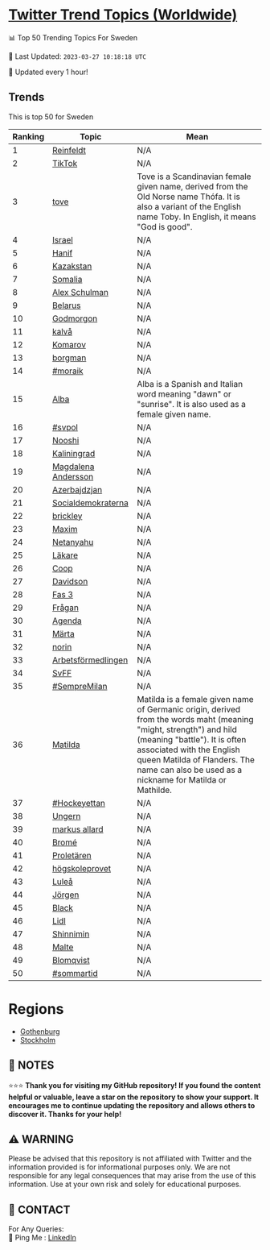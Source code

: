 [Twitter Trend Topics (Worldwide)](https://github.com/ErcinDedeoglu/Twitter-Trend-Topics)
==========


📊 Top 50 Trending Topics For Sweden

📆 Last Updated: `2023-03-27 10:18:18 UTC`

🔧 Updated every 1 hour!


## Trends

This is top 50 for Sweden

| Ranking | Topic | Mean |
| ------- | ------------ | ------------ |
| 1 | [Reinfeldt](http://twitter.com/search?q=Reinfeldt) | N/A |
| 2 | [TikTok](http://twitter.com/search?q=TikTok) | N/A |
| 3 | [tove](http://twitter.com/search?q=tove) | Tove is a Scandinavian female given name, derived from the Old Norse name Thófa. It is also a variant of the English name Toby. In English, it means "God is good". |
| 4 | [Israel](http://twitter.com/search?q=Israel) | N/A |
| 5 | [Hanif](http://twitter.com/search?q=Hanif) | N/A |
| 6 | [Kazakstan](http://twitter.com/search?q=Kazakstan) | N/A |
| 7 | [Somalia](http://twitter.com/search?q=Somalia) | N/A |
| 8 | [Alex Schulman](http://twitter.com/search?q=Alex+Schulman) | N/A |
| 9 | [Belarus](http://twitter.com/search?q=Belarus) | N/A |
| 10 | [Godmorgon](http://twitter.com/search?q=Godmorgon) | N/A |
| 11 | [kalvå](http://twitter.com/search?q=kalv%c3%a5) | N/A |
| 12 | [Komarov](http://twitter.com/search?q=Komarov) | N/A |
| 13 | [borgman](http://twitter.com/search?q=borgman) | N/A |
| 14 | [#moraik](http://twitter.com/search?q=%23moraik) | N/A |
| 15 | [Alba](http://twitter.com/search?q=Alba) | Alba is a Spanish and Italian word meaning "dawn" or "sunrise". It is also used as a female given name. |
| 16 | [#svpol](http://twitter.com/search?q=%23svpol) | N/A |
| 17 | [Nooshi](http://twitter.com/search?q=Nooshi) | N/A |
| 18 | [Kaliningrad](http://twitter.com/search?q=Kaliningrad) | N/A |
| 19 | [Magdalena Andersson](http://twitter.com/search?q=Magdalena+Andersson) | N/A |
| 20 | [Azerbajdzjan](http://twitter.com/search?q=Azerbajdzjan) | N/A |
| 21 | [Socialdemokraterna](http://twitter.com/search?q=Socialdemokraterna) | N/A |
| 22 | [brickley](http://twitter.com/search?q=brickley) | N/A |
| 23 | [Maxim](http://twitter.com/search?q=Maxim) | N/A |
| 24 | [Netanyahu](http://twitter.com/search?q=Netanyahu) | N/A |
| 25 | [Läkare](http://twitter.com/search?q=L%c3%a4kare) | N/A |
| 26 | [Coop](http://twitter.com/search?q=Coop) | N/A |
| 27 | [Davidson](http://twitter.com/search?q=Davidson) | N/A |
| 28 | [Fas 3](http://twitter.com/search?q=Fas+3) | N/A |
| 29 | [Frågan](http://twitter.com/search?q=Fr%c3%a5gan) | N/A |
| 30 | [Agenda](http://twitter.com/search?q=Agenda) | N/A |
| 31 | [Märta](http://twitter.com/search?q=M%c3%a4rta) | N/A |
| 32 | [norin](http://twitter.com/search?q=norin) | N/A |
| 33 | [Arbetsförmedlingen](http://twitter.com/search?q=Arbetsf%c3%b6rmedlingen) | N/A |
| 34 | [SvFF](http://twitter.com/search?q=SvFF) | N/A |
| 35 | [#SempreMilan](http://twitter.com/search?q=%23SempreMilan) | N/A |
| 36 | [Matilda](http://twitter.com/search?q=Matilda) | Matilda is a female given name of Germanic origin, derived from the words maht (meaning "might, strength") and hild (meaning "battle"). It is often associated with the English queen Matilda of Flanders. The name can also be used as a nickname for Matilda or Mathilde. |
| 37 | [#Hockeyettan](http://twitter.com/search?q=%23Hockeyettan) | N/A |
| 38 | [Ungern](http://twitter.com/search?q=Ungern) | N/A |
| 39 | [markus allard](http://twitter.com/search?q=markus+allard) | N/A |
| 40 | [Bromé](http://twitter.com/search?q=Brom%c3%a9) | N/A |
| 41 | [Proletären](http://twitter.com/search?q=Prolet%c3%a4ren) | N/A |
| 42 | [högskoleprovet](http://twitter.com/search?q=h%c3%b6gskoleprovet) | N/A |
| 43 | [Luleå](http://twitter.com/search?q=Lule%c3%a5) | N/A |
| 44 | [Jörgen](http://twitter.com/search?q=J%c3%b6rgen) | N/A |
| 45 | [Black](http://twitter.com/search?q=Black) | N/A |
| 46 | [Lidl](http://twitter.com/search?q=Lidl) | N/A |
| 47 | [Shinnimin](http://twitter.com/search?q=Shinnimin) | N/A |
| 48 | [Malte](http://twitter.com/search?q=Malte) | N/A |
| 49 | [Blomqvist](http://twitter.com/search?q=Blomqvist) | N/A |
| 50 | [#sommartid](http://twitter.com/search?q=%23sommartid) | N/A |



# Regions

* [Gothenburg](</Sweden/Gothenburg.md>)
* [Stockholm](</Sweden/Stockholm.md>)



## 📝 NOTES

⭐⭐⭐ **Thank you for visiting my GitHub repository! If you found the content helpful or valuable, leave a star on the repository to show your support. It encourages me to continue updating the repository and allows others to discover it. Thanks for your help!**


## ⚠️ WARNING

Please be advised that this repository is not affiliated with Twitter and the information provided is for informational purposes only. We are not responsible for any legal consequences that may arise from the use of this information. Use at your own risk and solely for educational purposes.


## 📨 CONTACT

 For Any Queries:  
            🏓 Ping Me : [LinkedIn](https://www.linkedin.com/in/ercindedeoglu/)

